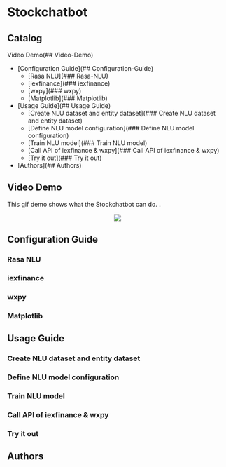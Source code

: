 # Stockchatbot
## Catalog
Video Demo(## Video-Demo)
   * [Configuration Guide](## Configuration-Guide)
      * [Rasa NLU](### Rasa-NLU)
      * [iexfinance](### iexfinance)
      * [wxpy](### wxpy)
      * [Matplotlib](### Matplotlib)
   * [Usage Guide](## Usage Guide)
      * [Create NLU dataset and entity dataset](### Create NLU dataset and entity dataset)
      * [Define NLU model configuration](### Define NLU model configuration)
      * [Train NLU model](### Train NLU model)
      * [Call API of iexfinance & wxpy](### Call API of iexfinance & wxpy)
      * [Try it out](### Try it out)
   * [Authors](## Authors)

## Video Demo
This gif demo shows what the Stockchatbot can do.
.<div align=center><img src="https://github.com/Tknight01/Ke/blob/master/Stockchatbot%20gif%20demo.gif" /></div>
## Configuration Guide
### Rasa NLU
### iexfinance
### wxpy
### Matplotlib
## Usage Guide
### Create NLU dataset and entity dataset
### Define NLU model configuration
### Train NLU model
### Call API of iexfinance & wxpy
### Try it out
## Authors

